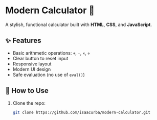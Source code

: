 # Modern Calculator 🧮

A stylish, functional calculator built with **HTML**, **CSS**, and **JavaScript**.

## ✨ Features
- Basic arithmetic operations: `+`, `-`, `×`, `÷`
- Clear button to reset input
- Responsive layout
- Modern UI design
- Safe evaluation (no use of `eval()`)



## 🚀 How to Use
1. Clone the repo:
   ```bash
   git clone https://github.com/isaacurba/modern-calculator.git
